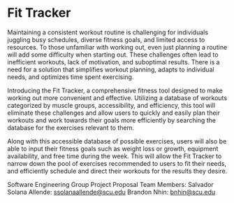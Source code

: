 # Fit Tracker
Maintaining a consistent workout routine is challenging for individuals juggling busy schedules, diverse fitness goals, and limited access to resources. To those unfamiliar with working out, even just planning a routine will add some difficulty when starting out. These challenges often lead to inefficient workouts, lack of motivation, and suboptimal results. There is a need for a solution that simplifies workout planning, adapts to individual needs, and optimizes time spent exercising.

Introducing the Fit Tracker, a comprehensive fitness tool designed to make working out more convenient and effective. Utilizing a database of workouts categorized by muscle groups, accessibility, and efficiency, this tool will eliminate these challenges and allow users to quickly and easily plan their workouts and work towards their goals more efficiently by searching the database for the exercises relevant to them.

Along with this accessible database of possible exercises, users will also be able to input their fitness goals such as weight loss or growth, equipment availability, and free time during the week. This will allow the Fit Tracker to narrow down the pool of exercises recommended to users to fit their needs, and efficiently schedule and direct their workouts for the results they desire.


Software Engineering Group Project Proposal
Team Members:
Salvador Solana Allende: ssolanaallende@scu.edu
Brandon Nhin: bnhin@scu.edu